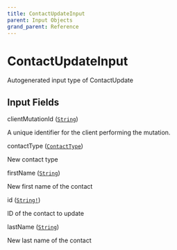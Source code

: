 ```yaml
---
title: ContactUpdateInput
parent: Input Objects
grand_parent: Reference
---
```


<h1>ContactUpdateInput</h1>

Autogenerated input type of ContactUpdate

<h2>Input Fields</h2>

<div class="field-entry ">
  <span id="client_mutation_id" class="field-name anchored">clientMutationId (<code><a href="/docs/reference/scalar/string">String</a></code>)</span>

  <div class="description-wrapper">
   <p>A unique identifier for the client performing the mutation.</p>

  </div>
</div>

<div class="field-entry ">
  <span id="contact_type" class="field-name anchored">contactType (<code><a href="/docs/reference/enum/contact_type">ContactType</a></code>)</span>

  <div class="description-wrapper">
   <p>New contact type</p>

  </div>
</div>

<div class="field-entry ">
  <span id="first_name" class="field-name anchored">firstName (<code><a href="/docs/reference/scalar/string">String</a></code>)</span>

  <div class="description-wrapper">
   <p>New first name of the contact</p>

  </div>
</div>

<div class="field-entry ">
  <span id="id" class="field-name anchored">id (<code><a href="/docs/reference/scalar/string">String!</a></code>)</span>

  <div class="description-wrapper">
   <p>ID of the contact to update</p>

  </div>
</div>

<div class="field-entry ">
  <span id="last_name" class="field-name anchored">lastName (<code><a href="/docs/reference/scalar/string">String</a></code>)</span>

  <div class="description-wrapper">
   <p>New last name of the contact</p>

  </div>
</div>

